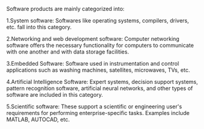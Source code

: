 Software products are mainly categorized into:

1.System software: Softwares like operating systems, compilers, drivers, etc. fall into this category.

2.Networking and web development software: Computer networking software offers the necessary functionality for computers to communicate with one another and with data storage facilities.

3.Embedded Software: Software used in instrumentation and control applications such as washing machines, satellites, microwaves, TVs, etc.

4.Artificial Intelligence Software: Expert systems, decision support systems, pattern recognition software, artificial neural networks, and other types of software are included in this category.

5.Scientific software: These support a scientific or engineering user's requirements for performing enterprise-specific tasks. Examples include MATLAB, AUTOCAD, etc.

